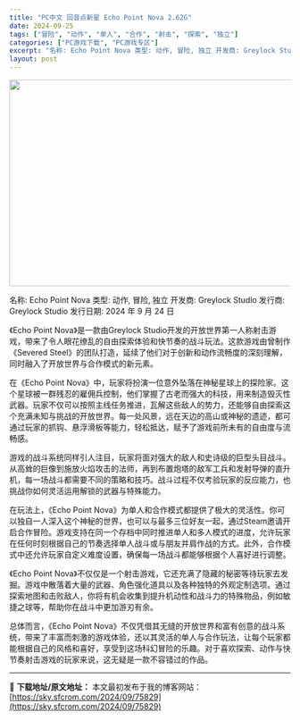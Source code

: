 ```yaml
---
title: "PC中文 回音点新星 Echo Point Nova 2.62G"
date: 2024-09-25
tags: ["冒险", "动作", "单人", "合作", "射击", "探索", "独立"]
categories: ["PC游戏下载", "PC游戏专区"]
excerpt: "名称: Echo Point Nova 类型: 动作, 冒险, 独立 开发商: Greylock Studio 发行商: Greylock Studio 发行日期: 2024 年 9 月 24 日 《Echo Point Nova》是一款由Greylock Studio开发的开放世界第一人称射击游戏&hellip;"
layout: post
---
```


<img class="aligncenter size-full wp-image-75830" src="https://sky.sfcrom.com/wp-content/uploads/2024/09/20240925014242100.webp" alt="" width="660" height="370" />

名称: Echo Point Nova
类型: 动作, 冒险, 独立
开发商: Greylock Studio
发行商: Greylock Studio
发行日期: 2024 年 9 月 24 日

《Echo Point Nova》是一款由Greylock Studio开发的开放世界第一人称射击游戏，带来了令人眼花缭乱的自由探索体验和快节奏的战斗玩法。这款游戏由曾制作《Severed Steel》的团队打造，延续了他们对于创新和动作流畅度的深刻理解，同时融入了开放世界与合作模式的新元素。

在《Echo Point Nova》中，玩家将扮演一位意外坠落在神秘星球上的探险家。这个星球被一群残忍的雇佣兵控制，他们掌握了古老而强大的科技，用来制造毁灭性武器。玩家不仅可以按照主线任务推进，瓦解这些敌人的势力，还能够自由探索这个充满未知与挑战的开放世界。每一处风景，远在天边的高山或神秘的遗迹，都可通过玩家的抓钩、悬浮滑板等能力，轻松抵达，赋予了游戏前所未有的自由度与流畅感。

游戏的战斗系统同样引人注目，玩家将面对强大的敌人和史诗级的巨型头目战斗。从高耸的巨像到施放火焰攻击的法师，再到布置炮塔的敌军工兵和发射导弹的直升机，每一场战斗都需要不同的策略和技巧。战斗过程不仅考验玩家的反应能力，也挑战你如何灵活运用解锁的武器与特殊能力。

在玩法上，《Echo Point Nova》为单人和合作模式都提供了极大的灵活性。你可以独自一人深入这个神秘的世界，也可以与最多三位好友一起，通过Steam邀请开启合作冒险。游戏支持在同一个存档中同时推进单人和多人模式的进度，允许玩家在任何时刻根据自己的节奏选择单人战斗或与朋友并肩作战的方式。此外，合作模式中还允许玩家自定义难度设置，确保每一场战斗都能够根据个人喜好进行调整。

《Echo Point Nova》不仅仅是一个射击游戏，它还充满了隐藏的秘密等待玩家去发掘。游戏中散落着大量的武器、角色强化道具以及各种独特的外观定制选项。通过探索地图和击败敌人，你将有机会收集到提升机动性和战斗力的特殊物品，例如敏捷之球等，帮助你在战斗中更加游刃有余。

总体而言，《Echo Point Nova》不仅凭借其无缝的开放世界和富有创意的战斗系统，带来了丰富而刺激的游戏体验，还以其灵活的单人与合作玩法，让每个玩家都能根据自己的风格和喜好，享受到这场科幻冒险的乐趣。对于喜欢探索、动作与快节奏射击游戏的玩家来说，这无疑是一款不容错过的作品。

---
📖 **下载地址/原文地址：** 本文最初发布于我的博客网站：[https://sky.sfcrom.com/2024/09/75829](https://sky.sfcrom.com/2024/09/75829)
